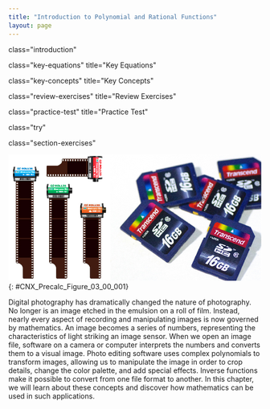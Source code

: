 ```yaml
---
title: "Introduction to Polynomial and Rational Functions"
layout: page
---
```



<cnx-pi data-type="cnx.flag.introduction"> class="introduction" </cnx-pi>

<cnx-pi data-type="cnx.eoc">class="key-equations" title="Key Equations"</cnx-pi>

<cnx-pi data-type="cnx.eoc">class="key-concepts" title="Key Concepts"</cnx-pi>

<cnx-pi data-type="cnx.eoc">class="review-exercises" title="Review Exercises"</cnx-pi>

<cnx-pi data-type="cnx.eoc">class="practice-test" title="Practice Test"</cnx-pi>

<cnx-pi data-type="cnx.answers">class="try"</cnx-pi>

<cnx-pi data-type="cnx.answers">class="section-exercises"</cnx-pi>

 ![35-mm film and SD cards](../resources/CNX_Precalc_Figure_03_00_001.jpg "35-mm film, once the standard for capturing photographic images, has been made largely obsolete by digital photography. (credit &#x201C;film&#x201D;: modification of work by Horia Varlan; credit &#x201C;memory cards&#x201D;: modification of work by Paul Hudson)"){: #CNX_Precalc_Figure_03_00_001}

Digital photography has dramatically changed the nature of photography. No longer is an image etched in the emulsion on a roll of film. Instead, nearly every aspect of recording and manipulating images is now governed by mathematics. An image becomes a series of numbers, representing the characteristics of light striking an image sensor. When we open an image file, software on a camera or computer interprets the numbers and converts them to a visual image. Photo editing software uses complex polynomials to transform images, allowing us to manipulate the image in order to crop details, change the color palette, and add special effects. Inverse functions make it possible to convert from one file format to another. In this chapter, we will learn about these concepts and discover how mathematics can be used in such applications.

